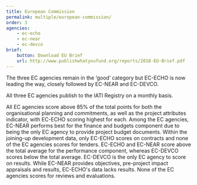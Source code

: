 ```yaml
---
title: European Commission
permalink: multiple/european-commission/
order: 3
agencies:
    - ec-echo
    - ec-near
    - ec-devco
brief:
    button: Download EU Brief
    url: http://www.publishwhatyoufund.org/reports/2018-EU-Brief.pdf
---
```


The three EC agencies remain in the ‘good’ category but EC-ECHO is now leading the way, closely followed by EC-NEAR and EC-DEVCO.

All three EC agencies publish to the IATI Registry on a monthly basis.

All EC agencies score above 85% of the total points for both the organisational planning and commitments, as well as the project attributes indicator, with EC-ECHO scoring highest for each. Among the EC agencies, EC-NEAR performs best for the finance and budgets component due to being the only EC agency to provide project budget documents. Within the joining-up development data, only EC-ECHO scores on contracts and none of the EC agencies scores for tenders. EC-ECHO and EC-NEAR score above the total average for the performance component, whereas EC-DEVCO scores below the total average. EC-DEVCO is the only EC agency to score on results. While EC-NEAR provides objectives, pre-project impact appraisals and results, EC-ECHO's data lacks results. None of the EC agencies scores for reviews and evaluations.

